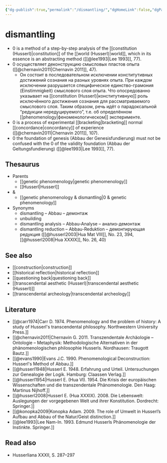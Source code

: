 ```yaml
---
{"dg-publish":true,"permalink":"/dismantling/","dgHomeLink":false,"dgPassFrontmatter":false}
---
```


# dismantling
- 0 is a method of a step-by-step analysis of the [[constitution (Husserl)|constitution]] of the [[world (Husserl)|world]], which in its essence is an abstracting method ([[@lee1993|Lee 1993]], 77).
- 0 осуществляет деконструкцию смысловых пластов опыта ([[@chernavin2011|Chernavin 2011]], 47).
	-  Он состоит в последовательном исключении конститутивных достижений сознания на разных уровнях опыта. При каждом исключении разрушается специфическое единство-грамония (Einstimmigkeit) смыслового слоя опыта. Что опосредованно указывает на [[constitution (Husserl)|конститутивную]] роль исключённого достижения сознания для рассматриваемого смыслового слоя. Таким образом, речь идёт о парадоксальной “редукции нередуцируемого”, т.е. об определённом [[phenomenology|феноменологическом]] эксперименте.
- 0 is a process of experimental [[bracketing|bracketing]] normal [[concordance|concordancy]] of experience ([[@chernavin2011|Chernavin 2011]], 107).
- 0 the foundation of genesis (Abbau der Genesisfundierung) must not be confused with the 0 of the validity foundation (Abbau der Geltungsfundierung) ([[@lee1993|Lee 1993]], 77).




## Thesaurus
- Parents
	- [[genetic phenomenology|genetic phenomenology]]
	- [[Husserl|Husserl]]
- &
	- [[genetic phenomenology & dismantling|0 & genetic phenomenology]]
- Synonyms
	- dismantling – Abbau – демонтаж
	- unbuilding
	- dismantling analysis – Abbau-Analyse – анализ-демонтаж
	- dismantling reduction – Abbau-Reduktion – демонтирующая редукция ([[@husserl2003|Hua Mat VIII]], No. 23, 394, [[@husserl2008|Hua XXXIX]], No. 26, 40)


## See also
- [[construction|construction]]
- [[historical reflection|historical reflection]]
- [[questioning back|questioning back]]
- [[transcendental aesthetic (Husserl)|transcendental aesthetic (Husserl)]]
- [[transcendental archeology|transcendental archeology]]


## Literature
- [[@carr1974|Carr D. 1974. Phenomenology and the problem of history: A study of Husserl's transcendental philosophy. Northwestern University Press.]]
- [[@chernavin2011|Chernavin G. 2011. Transzendentale Archäologie – Ontologie – Metaphysik: Methodologische Alternativen in der phänomenologischen philosophie Husserls. Nordhausen: Traugott Bautz.]]
- [[@evans1990|Evans J.C. 1990. Phenomenological Deconstruction: Husserl's Method of Abbau.]]
- [[@husserl1948|Husserl E. 1948. Erfahrung und Urteil. Untersuchungen zur Genealogie der Logik. Hamburg: Claassen Verlag.]]
- [[@husserl1954|Husserl E. (Hua VI). 1954. Die Krisis der europäischen Wissenschaften und die transzendentale Phänomenologie. Den Haag: Martinus Nijhoff.]]
- [[@husserl2008|Husserl E. (Hua XXXIX). 2008. Die Lebenswelt: Auslegungen der vorgegebenen Welt und ihrer Konstitution. Dordrecht: Springer.]]
- [[@konopka2009|Konopka Adam. 2009. The role of Umwelt in Husserl’s Aufbau and Abbau of the Natur/Geist distinction.]]
- [[@lee1993|Lee Nam-In. 1993. Edmund Husserls Phänomenologie der Instinkte. Springer.]]

## Read also
- Husserliana XXXII, S. 287–297


